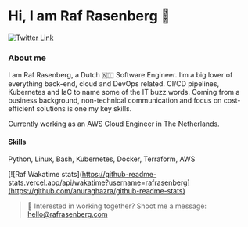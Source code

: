 # Hi, I am Raf Rasenberg 👋

[![Twitter Link](https://img.shields.io/twitter/follow/rafrasenberg?color=1DA1F2&label=%40rafrasenberg&logo=Twitter&style=flat)](https://twitter.com/rafrasenberg)

### About me

I am Raf Rasenberg, a Dutch 🇳🇱 Software Engineer. I’m a big lover of everything back-end, cloud and DevOps related. CI/CD pipelines, Kubernetes and IaC to name some of the IT buzz words. Coming from a business background, non-technical communication and focus on cost-efficient solutions is one my key skills.

Currently working as an AWS Cloud Engineer in The Netherlands.

#### Skills
Python, Linux, Bash, Kubernetes, Docker, Terraform, AWS

[![Raf Wakatime stats](https://github-readme-stats.vercel.app/api/wakatime?username=rafrasenberg](https://github.com/anuraghazra/github-readme-stats)

> :email: Interested in working together? Shoot me a message: hello@rafrasenberg.com

